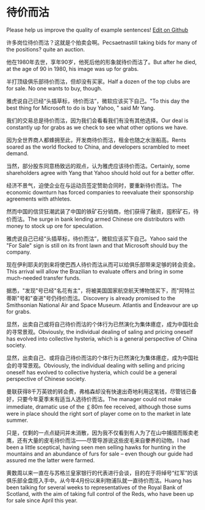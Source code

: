 # 待价而沽

Please help us improve the quality of example sentences! [Edit on Github](https://github.com/jiyushe/jiyu-example-sentence-source/blob/main/chinese/daijiaergu.md)

<p><span class="chinese">许多岗位待价而沽？这就是个拍卖会啊。</span><span class="english">Pecsaetnastill taking bids for many of the positions? quite an auction.</span></p>

<p><span class="chinese">他在1980年去世，享年90岁，他死后他的形象就待价而沽了。</span><span class="english">But after he died, at the age of 90 in 1980, his image was up for grabs.</span></p>

<p><span class="chinese">半打顶级俱乐部待价而沽，但却没有买家。</span><span class="english">Half a dozen of the top clubs are for sale. No one wants to buy, though.</span></p>

<p><span class="chinese">雅虎说自己已经“头插草标，待价而沽”，微软应该买下自己。</span><span class="english">"To this day the best thing for Microsoft to do is buy Yahoo, " said Mr Yang.</span></p>

<p><span class="chinese">我们的交易总是待价而沽，因为我们会看看我们有没有其他选择。</span><span class="english">Our deal is constantly up for grabs as we check to see what other options we have.</span></p>

<p><span class="chinese">因为全世界商人都蜂拥至此，开发商待价而沽，租金也随之水涨船高。</span><span class="english">Rents soared as the world flocked to China, and developers scrambled to meet demand.</span></p>

<p><span class="chinese">当然，部分股东同意杨致远的观点，认为雅虎应该待价而沽。</span><span class="english">Certainly, some shareholders agree with Yang that Yahoo should hold out for a better offer.</span></p>

<p><span class="chinese">经济不景气，迫使企业在与运动员签定赞助合同时，要重新待价而沽。</span><span class="english">The economic downturn has forced companies to reevaluate their sponsorship agreements with athletes.</span></p>

<p><span class="chinese">然而中国的信贷狂潮武装了中国的铁矿石分销商，他们获得了融资，囤积矿石，待价而沽。</span><span class="english">The surge in bank lending armed Chinese ore distributors with money to stock up ore for speculation.</span></p>

<p><span class="chinese">雅虎说自己已经“头插草标，待价而沽”，微软应该买下自己。</span><span class="english">Yahoo said the "For Sale" sign is still on its front lawn and that Microsoft should buy the company.</span></p>

<p><span class="chinese">现在伊利耶夫的到来将使巴西人待价而沽从而可以给俱乐部带来足够的转会资金。</span><span class="english">This arrival will allow the Brazilian to evaluate offers and bring in some much-needed transfer funds.</span></p>

<p><span class="chinese">据悉，"发现"号已经"名花有主"，将被美国国家航空航天博物馆买下，而"阿特兰蒂斯"号和"奋进"号仍待价而沽。</span><span class="english">Discovery is already promised to the Smithsonian National Air and Space Museum. Atlantis and Endeavour are up for grabs.</span></p>

<p><span class="chinese">显然，出卖自己或将自己待价而沽的个体行为已然演化为集体癔症，成为中国社会的寻常景观。</span><span class="english">Obviously, the individual dealing of saling and pricing oneself has evolved into collective hysteria, which is a general perspective of China society.</span></p>

<p><span class="chinese">显然，出卖自己、或将自己待价而沽的个体行为已然演化为集体癔症，成为中国社会的寻常景观。</span><span class="english">Obviously, the individual dealing with selling and pricing oneself has evolved to collective hysteria, which could be a general perspective of Chinese society.</span></p>

<p><span class="chinese">曼联获得8千万英镑的转会费，弗格森却没有快速出奇地利用这笔钱，尽管钱已备好，只要今年夏季末有适当人选待价而沽。</span><span class="english">The manager could not make immediate, dramatic use of the ￡80m fee received, although those sums were in place should the right sort of player come on to the market in late summer.</span></p>

<p><span class="chinese">只是，仅剩的一点点疑问并未消散，因为我不仅看到有人为了在山中捕猎而贩卖老鹰，还有大量的皮毛待价而沽——尽管导游说这些皮毛来自豢养的动物。</span><span class="english">I had been a little sceptical, having seen men selling hawks for hunting in the mountains and an abundance of furs for sale – even though our guide had assured me the latter were farmed.</span></p>

<p><span class="chinese">黄数周以来一直在与苏格兰皇家银行的代表进行会谈，目的在于将绰号“红军”的该俱乐部全盘揽入手中。从今年4月份以来利物浦队就一直待价而沽。</span><span class="english">Huang has been talking for several weeks to representatives of the Royal Bank of Scotland, with the aim of taking full control of the Reds, who have been up for sale since April this year.</span></p>

